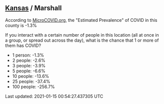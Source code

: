 
## [Kansas](/united-states/kansas) / Marshall

According to [MicroCOVID.org](http://microcovid.org),
the "Estimated Prevalence" of COVID in this county is -1.3%

If you interact with a certain number of people in this location
(all at once in a group, or spread out across the day), what is the chance that
1 or more of them has COVID?

- 1 person: -1.3%
- 2 people: -2.6%
- 3 people: -3.9%
- 5 people: -6.6%
- 10 people: -13.6%
- 25 people: -37.4%
- 100 people: -256.7%

Last updated: 2021-01-15 00:54:27.437305 UTC
